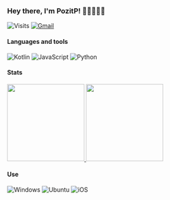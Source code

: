 ### Hey there, I'm PozitP! 👋🏼👨🏻‍💻
![Visits](http://estruyf-github.azurewebsites.net/api/VisitorHit?user=Envoy-VC&repo=Envoy-VC-visitors-badge&countColorcountColor&countColor=%237B1E7A)
[![Gmail](https://img.shields.io/badge/Gmail-D14836?style=for-the-badge&logo=gmail&logoColor=white&link=mailto:pozitp.code@gmail.com)](mailto:pozitp.code@gmail.com)
<br>

#### Languages and tools

![Kotlin](https://img.shields.io/badge/Kotlin-0095D5?&style=for-the-badge&logo=kotlin&logoColor=white)
![JavaScript](https://img.shields.io/badge/JavaScript-323330?style=for-the-badge&logo=javascript&logoColor=F7DF1E)
![Python](https://img.shields.io/badge/Python-3776AB?style=for-the-badge&logo=python&logoColor=white)
<br>

#### Stats

<a href="https://github.com/PozitP">
  <img height="180em" src="https://github-readme-stats.vercel.app/api?username=PozitP&theme=dark&show_icons=true" />
  <img height="180em" src="https://github-readme-stats.vercel.app/api/top-langs/?username=PozitP&theme=dark&layout=compact" />
</a>      
<br>

#### Use

![Windows](https://img.shields.io/badge/Windows-0078D6?style=for-the-badge&logo=windows&logoColor=white)
![Ubuntu](https://img.shields.io/badge/Ubuntu-E95420?style=for-the-badge&logo=ubuntu&logoColor=white)
![iOS](https://img.shields.io/badge/iOS-000000?style=for-the-badge&logo=ios&logoColor=white)
